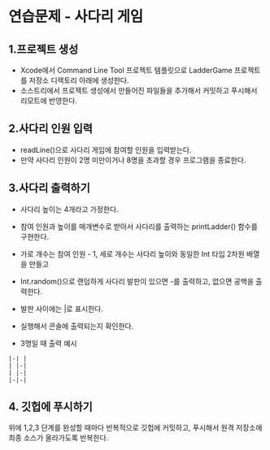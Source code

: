 # 연습문제 - 사다리 게임

## 1.프로젝트 생성
- Xcode에서 Command Line Tool 프로젝트 템플릿으로 LadderGame 프로젝트를 저장소 디렉토리 아래에 생성한다.
- 소스트리에서 프로젝트 생성에서 만들어진 파일들을 추가해서 커밋하고 푸시해서 리모트에 반영한다.

## 2.사다리 인원 입력
- readLine()으로 사다리 게임에 참여할 인원을 입력받는다.
- 만약 사다리 인원이 2명 미만이거나 8명을 초과할 경우 프로그램을 종료한다.

## 3.사다리 출력하기
- 사다리 높이는 4개라고 가정한다.
- 참여 인원과 높이를 매개변수로 받아서 사다리를 출력하는 printLadder() 함수를 구현한다.
- 가로 개수는 참여 인원 - 1, 세로 개수는 사다리 높이와 동일한 Int 타입 2차원 배열을 만들고
- Int.random()으로 랜덤하게 사다리 발판이 있으면 -를 출력하고, 없으면 공백을 출력한다.
- 발판 사이에는 |로 표시한다.
- 실행해서 콘솔에 출력되는지 확인한다.

- 3명일 때 출력 예시

```
|-| |
| |-|
| |-|
|-|-|
```

## 4. 깃헙에 푸시하기
위에 1,2,3 단계를 완성할 때마다 반복적으로 깃헙에 커밋하고, 푸시해서 원격 저장소에 최종 소스가 올라가도록 반복한다.



